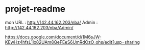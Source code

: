 # projet-readme
mon URL : http://142.44.162.203/nba/
Admin  : http://142.44.162.203/nba/Admin/

https://docs.google.com/document/d/1M6sJW-KEwHz4hfsL1Ix82UAm8QeFEeS6UmRdOzO_ohs/edit?usp=sharing
